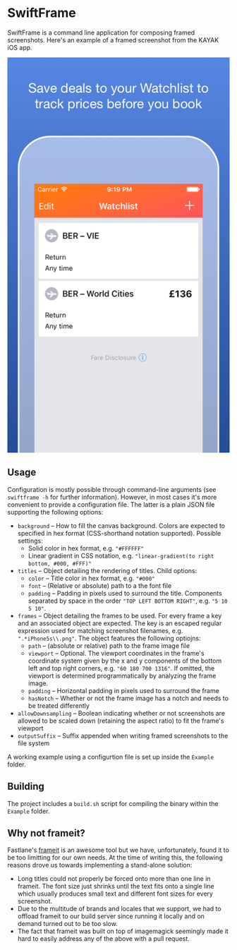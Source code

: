 # SwiftFrame

SwiftFrame is a command line application for composing framed screenshots. Here's an example of a framed screenshot from the KAYAK iOS app.

![Framed Screenshot](https://github.com/kayak/SwiftFrame/blob/master/Example/Screenshots/iPhone5s%7Eframed.png)

## Usage

Configuration is mostly possible through command-line arguments (see `swiftframe -h` for further information). However, in most cases it's more convenient to provide a configuration file. The latter is a plain JSON file supporting the following options:

- `background` – How to fill the canvas background. Colors are expected to specified in hex format (CSS-shorthand notation supported). Possible settings:
  - Solid color in hex format, e.g. `"#FFFFFF"`
  - Linear gradient in CSS notation, e.g. `"linear-gradient(to right bottom, #000, #FFF)"`
- `titles` – Object detailing the rendering of titles. Child options:
  - `color` – Title color in hex format, e.g. `"#000"`
  - `font` – (Relative or absolute) path to a the font file
  - `padding` – Padding in pixels used to surround the title. Components separated by space in the order `"TOP LEFT BOTTOM RIGHT"`, e.g. `"5 10 5 10"`.
- `frames` – Object detailing the frames to be used. For every frame a key and an associated object are expected. The key is an escaped regular expression used for matching screenshot filenames, e.g. `".*iPhone5s\\.png"`. The object features the following optiojns:
  - `path` – (absolute or relative) path to the frame image file
  - `viewport` – Optional. The viewport coordinates in the frame's coordinate system given by the x and y components of the bottom left and top right corners, e.g. `"60 180 700 1316"`. If omitted, the viewport is determined programmatically by analyzing the frame image.
  - `padding` – Horizontal padding in pixels used to surround the frame
  - `hasNotch` – Whether or not the frame image has a notch and needs to be treated differently
- `allowDownsampling` – Boolean indicating whether or not screenshots are allowed to be scaled down (retaining the aspect ratio) to fit the frame's viewport
- `outputSuffix` – Suffix appended when writing framed screenshots to the file system

A working example using a configurtion file is set up inside the `Example` folder.

## Building

The project includes a `build.sh` script for compiling the binary within the `Example` folder.

## Why not frameit?

Fastlane's [frameit](https://github.com/fastlane/fastlane/tree/master/frameit) is an awesome tool but we have, unfortunately, found it to be too limitting for our own needs. At the time of writing this, the following reasons drove us towards implementing a stand-alone solution:

- Long titles could not properly be forced onto more than one line in frameit. The font size just shrinks until the text fits onto a single line which usually produces small text and different font sizes for every screenshot.
- Due to the multitude of brands and locales that we support, we had to offload frameit to our build server since running it locally and on demand turned out to be too slow.
- The fact that frameit was built on top of imagemagick seemingly made it hard to easily address any of the above with a pull request.
